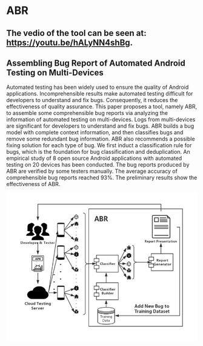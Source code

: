 # ABR

## The vedio of the tool can be seen at: https://youtu.be/hALyNN4shBg.

## Assembling Bug Report of Automated Android Testing on Multi-Devices

Automated testing has been widely used to ensure the quality of Android applications. Incomprehensible results make automated testing difficult for developers to understand and fix bugs. Consequently, it reduces the effectiveness of quality assurance. This paper proposes a tool, namely ABR, to assemble some comprehensible bug reports via analyzing the information of automated testing on multi-devices. Logs from multi-devices are significant for developers to understand and fix bugs. ABR builds a bug model with complete context information, and then classifies bugs and remove some redundant bug information. ABR also recommends a possible fixing solution for each type of bug. We first induct a classification rule for bugs, which is the foundation for bug classification and deduplication. An empirical study of 8 open source Android applications with automated testing on 20 devices has been conducted. The bug reports produced by ABR are verified by some testers manually. The average accuracy of comprehensible bug reports reached 93%. The preliminary results show the effectiveness of ABR.

![workflow](workflow.png)
